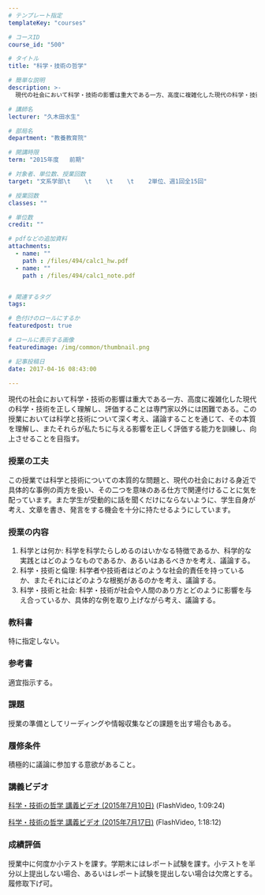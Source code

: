 ```yaml
---
# テンプレート指定
templateKey: "courses"

# コースID
course_id: "500"

# タイトル
title: "科学・技術の哲学"

# 簡単な説明
description: >-
  現代の社会において科学・技術の影響は重大である一方、高度に複雑化した現代の科学・技術を正しく理解し、評価することは専門家以外には困難である。この授業においては科学と技術について深く考え、議論することを...

# 講師名
lecturer: "久木田水生"

# 部局名
department: "教養教育院"

# 開講時限
term: "2015年度	前期"

# 対象者、単位数、授業回数
target: "文系学部\t    \t    \t    \t    2単位、週1回全15回"

# 授業回数
classes: ""

# 単位数
credit: ""

# pdfなどの追加資料
attachments: 
  - name: "" 
    path : /files/494/calc1_hw.pdf
  - name: "" 
    path : /files/494/calc1_note.pdf


# 関連するタグ
tags:

# 色付けのロールにするか
featuredpost: true

# ロールに表示する画像
featuredimage: /img/common/thumbnail.png

# 記事投稿日
date: 2017-04-16 08:43:00

---
```

現代の社会において科学・技術の影響は重大である一方、高度に複雑化した現代の科学・技術を正しく理解し、評価することは専門家以外には困難である。この授業においては科学と技術について深く考え、議論することを通じて、その本質を理解し、またそれらが私たちに与える影響を正しく評価する能力を訓練し、向上させることを目指す。
### 授業の工夫

この授業では科学と技術についての本質的な問題と、現代の社会における身近で具体的な事例の両方を扱い、その二つを意味のある仕方で関連付けることに気を配っています。また学生が受動的に話を聞くだけにならないように、学生自身が考え、文章を書き、発言をする機会を十分に持たせるようにしています。

### 授業の内容

  1. 科学とは何か: 科学を科学たらしめるのはいかなる特徴であるか、科学的な実践とはどのようなものであるか、あるいはあるべきかを考え、議論する。 
  2. 科学・技術と倫理: 科学者や技術者はどのような社会的責任を持っているか、またそれにはどのような根拠があるのかを考え、議論する。 
  3. 科学・技術と社会: 科学・技術が社会や人間のあり方とどのように影響を与え合っているか、具体的な例を取り上げながら考え、議論する。 

### 教科書

特に指定しない。

### 参考書

適宜指示する。

### 課題

授業の準備としてリーディングや情報収集などの課題を出す場合もある。

### 履修条件

積極的に議論に参加する意欲があること。

### 講義ビデオ

[科学・技術の哲学 講義ビデオ (2015年7月10日)](http://nuvideo.media.nagoya-u.ac.jp/embed/5767ae394c127d8826cdbc6bb73c7e29089c0889) (FlashVideo, 1:09:24) 

[科学・技術の哲学 講義ビデオ (2015年7月17日)](http://nuvideo.media.nagoya-u.ac.jp/embed/bad04bf29da57fd96c2aa17b9448435a0b38c5fb) (FlashVideo, 1:18:12)

### 成績評価

授業中に何度か小テストを課す。学期末にはレポート試験を課す。小テストを半分以上提出しない場合、あるいはレポート試験を提出しない場合は欠席とする。履修取下げ可。
